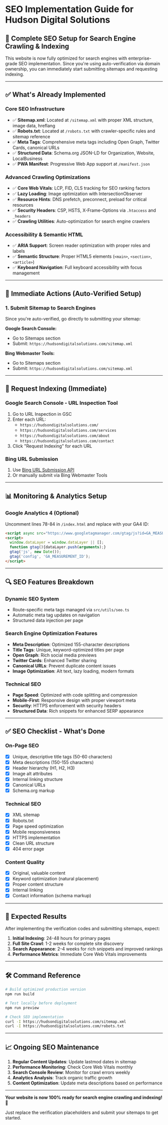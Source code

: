 # SEO Implementation Guide for Hudson Digital Solutions

## 🎯 **Complete SEO Setup for Search Engine Crawling & Indexing**

This website is now fully optimized for search engines with enterprise-grade SEO implementation. Since you're using auto-verification via domain ownership, you can immediately start submitting sitemaps and requesting indexing.

---

## ✅ **What's Already Implemented**

### **Core SEO Infrastructure**
- ✅ **Sitemap.xml**: Located at `/sitemap.xml` with proper XML structure, image data, hreflang
- ✅ **Robots.txt**: Located at `/robots.txt` with crawler-specific rules and sitemap reference
- ✅ **Meta Tags**: Comprehensive meta tags including Open Graph, Twitter Cards, canonical URLs
- ✅ **Structured Data**: Schema.org JSON-LD for Organization, Website, LocalBusiness
- ✅ **PWA Manifest**: Progressive Web App support at `/manifest.json`

### **Advanced Crawling Optimizations**
- ✅ **Core Web Vitals**: LCP, FID, CLS tracking for SEO ranking factors
- ✅ **Lazy Loading**: Image optimization with IntersectionObserver
- ✅ **Resource Hints**: DNS prefetch, preconnect, preload for critical resources
- ✅ **Security Headers**: CSP, HSTS, X-Frame-Options via `.htaccess` and `_headers`
- ✅ **Crawling Utilities**: Auto-optimization for search engine crawlers

### **Accessibility & Semantic HTML**
- ✅ **ARIA Support**: Screen reader optimization with proper roles and labels
- ✅ **Semantic Structure**: Proper HTML5 elements (`<main>`, `<section>`, `<article>`)
- ✅ **Keyboard Navigation**: Full keyboard accessibility with focus management

---

## 🚀 **Immediate Actions (Auto-Verified Setup)**

### **1. Submit Sitemap to Search Engines**

Since you're auto-verified, go directly to submitting your sitemap:

**Google Search Console:**
- Go to Sitemaps section
- Submit: `https://hudsondigitalsolutions.com/sitemap.xml`

**Bing Webmaster Tools:**
- Go to Sitemaps section  
- Submit: `https://hudsondigitalsolutions.com/sitemap.xml`

---

## 🚀 **Request Indexing (Immediate)**

### **Google Search Console - URL Inspection Tool**
1. Go to URL Inspection in GSC
2. Enter each URL:
   - `https://hudsondigitalsolutions.com/`
   - `https://hudsondigitalsolutions.com/services`
   - `https://hudsondigitalsolutions.com/about`
   - `https://hudsondigitalsolutions.com/contact`
3. Click "Request Indexing" for each URL

### **Bing URL Submission**
1. Use [Bing URL Submission API](https://www.bing.com/webmasters/help/url-submission-api-fa8287e9)
2. Or manually submit via Bing Webmaster Tools

---

## 📊 **Monitoring & Analytics Setup**

### **Google Analytics 4 (Optional)**
Uncomment lines 78-84 in `/index.html` and replace with your GA4 ID:
```html
<script async src="https://www.googletagmanager.com/gtag/js?id=GA_MEASUREMENT_ID"></script>
<script>
  window.dataLayer = window.dataLayer || [];
  function gtag(){dataLayer.push(arguments);}
  gtag('js', new Date());
  gtag('config', 'GA_MEASUREMENT_ID');
</script>
```

---

## 🔍 **SEO Features Breakdown**

### **Dynamic SEO System**
- Route-specific meta tags managed via `src/utils/seo.ts`
- Automatic meta tag updates on navigation
- Structured data injection per page

### **Search Engine Optimization Features**
- **Meta Description**: Optimized 155-character descriptions
- **Title Tags**: Unique, keyword-optimized titles per page
- **Open Graph**: Rich social media previews
- **Twitter Cards**: Enhanced Twitter sharing
- **Canonical URLs**: Prevent duplicate content issues
- **Image Optimization**: Alt text, lazy loading, modern formats

### **Technical SEO**
- **Page Speed**: Optimized with code splitting and compression
- **Mobile-First**: Responsive design with proper viewport meta
- **Security**: HTTPS enforcement with security headers
- **Structured Data**: Rich snippets for enhanced SERP appearance

---

## ✅ **SEO Checklist - What's Done**

### **On-Page SEO**
- [x] Unique, descriptive title tags (50-60 characters)
- [x] Meta descriptions (150-155 characters)
- [x] Header hierarchy (H1, H2, H3)
- [x] Image alt attributes
- [x] Internal linking structure
- [x] Canonical URLs
- [x] Schema.org markup

### **Technical SEO**
- [x] XML sitemap
- [x] Robots.txt
- [x] Page speed optimization
- [x] Mobile responsiveness
- [x] HTTPS implementation
- [x] Clean URL structure
- [x] 404 error page

### **Content Quality**
- [x] Original, valuable content
- [x] Keyword optimization (natural placement)
- [x] Proper content structure
- [x] Internal linking
- [x] Contact information (schema markup)

---

## 🎯 **Expected Results**

After implementing the verification codes and submitting sitemaps, expect:

1. **Initial Indexing**: 24-48 hours for primary pages
2. **Full Site Crawl**: 1-2 weeks for complete site discovery
3. **Search Appearance**: 2-4 weeks for rich snippets and improved rankings
4. **Performance Metrics**: Immediate Core Web Vitals improvements

---

## 🛠 **Command Reference**

```bash
# Build optimized production version
npm run build

# Test locally before deployment
npm run preview

# Check SEO implementation
curl -I https://hudsondigitalsolutions.com/sitemap.xml
curl -I https://hudsondigitalsolutions.com/robots.txt
```

---

## 📈 **Ongoing SEO Maintenance**

1. **Regular Content Updates**: Update lastmod dates in sitemap
2. **Performance Monitoring**: Check Core Web Vitals monthly
3. **Search Console Review**: Monitor for crawl errors weekly
4. **Analytics Analysis**: Track organic traffic growth
5. **Content Optimization**: Update meta descriptions based on performance

---

**Your website is now 100% ready for search engine crawling and indexing!** 🚀

Just replace the verification placeholders and submit your sitemaps to get started.